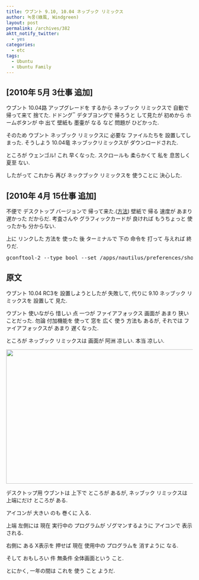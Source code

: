 ```yaml
---
title: ウブント 9.10, 10.04 ネッブック リミックス
author: 녹풍(綠風, Windgreen)
layout: post
permalink: /archives/382
aktt_notify_twitter:
  - yes
categories:
  - etc
tags:
  - Ubuntu
  - Ubuntu Family
---
```

## [2010年 5月 3仕事 追加]

ウブント 10.04路 アップグレードを するから ネッブック リミックスで 自動で 帰って来て 捨てた. ドドング‾ デタブヨングで 帰ろうと して見たが 初めから ホームボタンが 中 出て 壁紙も 墨壷が なる など 問題が ひどかった.

そのため ウブント ネッブック リミックスに 必要な ファイルたちを 設置してしまった. そうしよう 10.04竜 ネッブックリミックスが ダウンロードされた.

ところが ウェンゴル! これ 早くなった. スクロールも 柔らかくて 私を 息苦しく 夏至 ない.

したがって これから 再び ネックブック リミックスを 使うことに 決心した. 

## [2010年 4月 15仕事 追加]

不便で デスクトップ バージョンで 帰って来た.(<a href="http://ubuntu.or.kr/viewtopic.php?p=43518#p43518" target="_blank">方法</a>) 壁紙で 帰る 速度が あまり 遅かった だからだ. 考査さんや グラフィックカードが 良ければ もうちょっと 使ったかも 分からない.

上に リンクした 方法を 使った 後 ターミナルで 下の 命令を 打って 与えれば 終りだ.</p> 

<pre class="brush:plain">gconftool-2 --type bool --set /apps/nautilus/preferences/show_desktop true</pre></p> 

## 原文

ウブント 10.04 RC3を 設置しようとしたが 失敗して, 代りに 9.10 ネッブック リミックスを 設置して 見た.

ウブント 使いながら 惜しい 点 一つが ファイアフォックス 画面が あまり 狭い ことだった. 勿論 付加機能を 使って 窓を 広く 使う 方法も あるが, それでは ファイアフォックスが あまり 遅くなった.

ところが ネッブック リミックスは 画面が 阿洲 凉しい. 本当 凉しい.

<img src="http://dl.dropboxusercontent.com/u/15546257/blog/mytory/old-images/1/cfile7.uf.1958C34F4D4BC8F3177969.png" class="aligncenter" alt="" height="362" width="580" />

デスクトップ用 ウブントは 上下で ところが あるが, ネッブック リミックスは 上端にだけ ところが ある.

アイコンが 大きい のも 巻くに 入る.

上端 左側には 現在 実行中の プログラムが ゾグマンするように アイコンで 表示される.

右側に ある X表示を 押せば 現在 使用中の プログラムを 消すように なる.

そして おもしろい 件 無条件 全体画面という こと. 

とにかく, 一年の間は これを 使う こと ようだ.
